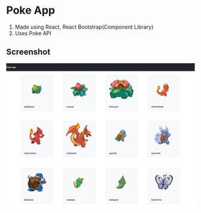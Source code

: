 # Poke App
1. Made using React, React Bootstrap(Component Library)
2. Uses Poke API


## Screenshot
![screenshot](Pokemon.png?raw=true "Screenshot of pokemon application")

